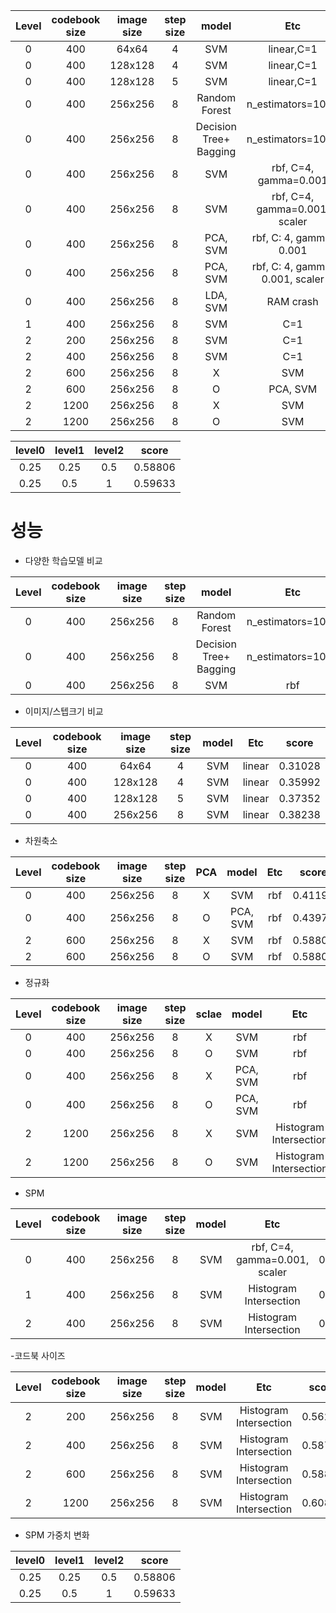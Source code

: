 
| Level | codebook size | image size | step size  | model | Etc | score |
|:--:|:--:|:--:|:--:|:--:|:--:|:--:|
| 0 | 400 |  64x64 | 4 | SVM | linear,C=1 | 0.31028 |
| 0 | 400 |  128x128 | 4 | SVM | linear,C=1 | 0.35992 |
| 0 | 400 |  128x128 | 5 | SVM | linear,C=1 | 0.37352 |
| 0 | 400 |  256x256 | 8 | Random Forest | n_estimators=1000 | 0.41193 |
| 0 | 400 |  256x256 | 8 | Decision Tree+ Bagging | n_estimators=1000 | 0.41193 |
| 0 | 400 |  256x256 | 8 | SVM | rbf, C=4, gamma=0.001 | 0.41193 |
| 0 | 400 |  256x256 | 8 | SVM | rbf, C=4, gamma=0.001, scaler | [0.43026](https://github.com/rkdogo08/Image-classification_Term-project/blob/master/code/term_project_level0.ipynb) |
| 0 | 400 |  256x256 | 8 | PCA, SVM | rbf, C: 4, gamma: 0.001 | 0.43971 |
| 0 | 400 |  256x256 | 8 | PCA, SVM | rbf, C: 4, gamma: 0.001, scaler | [0.4444](https://github.com/rkdogo08/Image-classification_Term-project/blob/master/code/term_project_PCA_scale.ipynb) |
| 0 | 400 |  256x256 | 8 | LDA, SVM | RAM crash | -- |
| 1 | 400 |  256x256 | 8 | SVM | C=1| 0.54078 |
| 2 | 200 |  256x256 | 8 | SVM | C=1| 0.56264 |
| 2 | 400 |  256x256 | 8 | SVM | C=1| 0.58747 |
| 2 | 600 |  256x256 | 8 | X | SVM | C=1 | 0.58806 |
| 2 | 600 |  256x256 | 8 | O | PCA, SVM | C=1 | 0.58806 |
| 2 | 1200 |  256x256 | 8 | X | SVM | C=1 | 0.60106 |
| 2 | 1200 |  256x256 | 8 | O | SVM | C=1 | 0.60874 |



 | level0 |  level1 | level2 | score |
|:--:|:--:|:--:|:--:|
 | 0.25 |  0.25| 0.5 | 0.58806 |
 | 0.25 |  0.5| 1 | 0.59633 |



# 성능
- 다양한 학습모델 비교

| Level | codebook size | image size | step size  | model | Etc | score |
|:--:|:--:|:--:|:--:|:--:|:--:|:--:|
| 0 | 400 |  256x256 | 8 | Random Forest | n_estimators=1000 | 0.41193 |
| 0 | 400 |  256x256 | 8 | Decision Tree+ Bagging | n_estimators=1000 | 0.41193 |
| 0 | 400 |  256x256 | 8 | SVM | rbf | 0.41193 |

- 이미지/스텝크기 비교

| Level | codebook size | image size | step size  | model | Etc | score |
|:--:|:--:|:--:|:--:|:--:|:--:|:--:|
| 0 | 400 |  64x64 | 4 | SVM | linear | 0.31028 |
| 0 | 400 |  128x128 | 4 | SVM | linear | 0.35992 |
| 0 | 400 |  128x128 | 5 | SVM | linear | 0.37352 |
| 0 | 400 |  256x256 | 8 | SVM | linear | 0.38238 |

- 차원축소

| Level | codebook size | image size | step size  | PCA | model | Etc | score |
|:--:|:--:|:--:|:--:|:--:|:--:|:--:|:--:|
| 0 | 400 |  256x256 | 8 | X | SVM | rbf | 0.41193 |
| 0 | 400 |  256x256 | 8 | O | PCA, SVM | rbf | 0.43971 |
| 2 | 600 |  256x256 | 8 | X | SVM | rbf | 0.58806 |
| 2 | 600 |  256x256 | 8 | O | SVM | rbf | 0.58806 |

- 정규화

| Level | codebook size | image size | step size  | sclae | model | Etc | score |
|:--:|:--:|:--:|:--:|:--:|:--:|:--:|:--:|
| 0 | 400 |  256x256 | 8 | X | SVM | rbf | 0.41193 |
| 0 | 400 |  256x256 | 8 | O | SVM | rbf | 0.43026 |
| 0 | 400 |  256x256 | 8 | X | PCA, SVM | rbf| 0.43971 |
| 0 | 400 |  256x256 | 8 | O | PCA, SVM | rbf | 0.4444 |
| 2 | 1200 |  256x256 | 8 | X | SVM | Histogram Intersection | 0.60106 |
| 2 | 1200 |  256x256 | 8 | O | SVM | Histogram Intersection | 0.60874 |



- SPM

| Level | codebook size | image size | step size  | model | Etc | score |
|:--:|:--:|:--:|:--:|:--:|:--:|:--:|
| 0 | 400 |  256x256 | 8 | SVM | rbf, C=4, gamma=0.001, scaler | 0.43026 |
| 1 | 400 |  256x256 | 8 | SVM | Histogram Intersection | 0.54078 |
| 2 | 400 |  256x256 | 8 | SVM | Histogram Intersection| 0.58747 |


-코드북 사이즈

| Level | codebook size | image size | step size  | model | Etc | score |
|:--:|:--:|:--:|:--:|:--:|:--:|:--:|
| 2 | 200 |  256x256 | 8 | SVM | Histogram Intersection| 0.56264 |
| 2 | 400 |  256x256 | 8 | SVM | Histogram Intersection| 0.58747 |
| 2 | 600 |  256x256 | 8 | SVM | Histogram Intersection| 0.58806 |
| 2 | 1200 |  256x256 | 8 | SVM | Histogram Intersection | 0.60874 |



- SPM 가중치 변화

 | level0 |  level1 | level2 | score |
|:--:|:--:|:--:|:--:|
 | 0.25 |  0.25| 0.5 | 0.58806 |
 | 0.25 |  0.5| 1 | 0.59633 |

